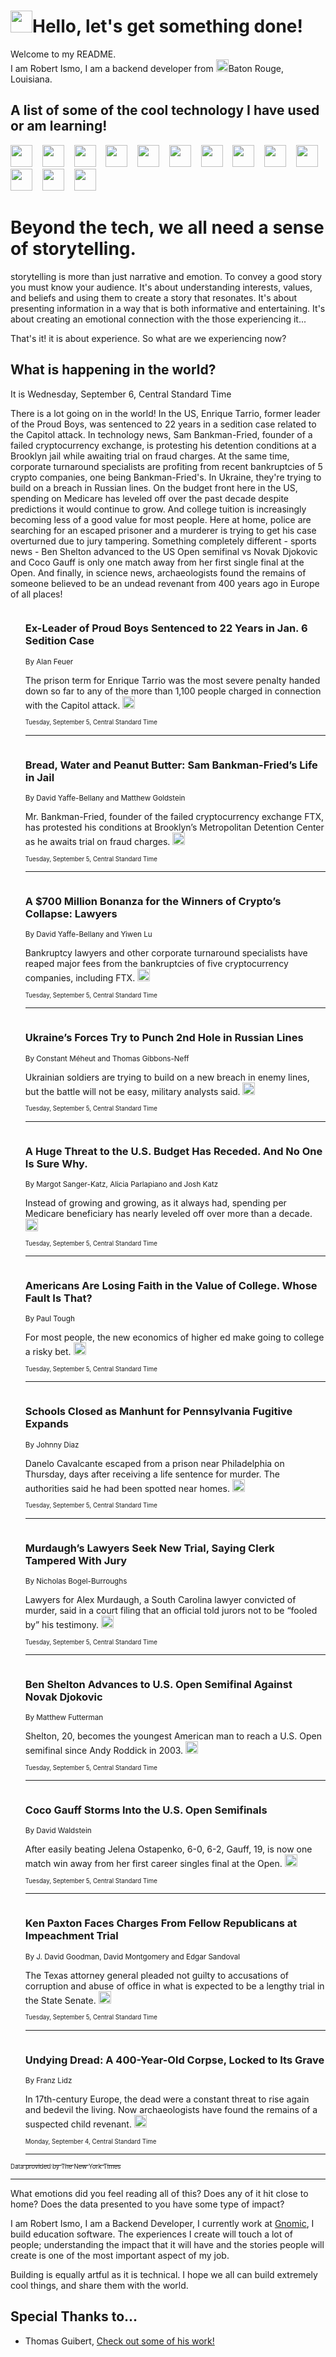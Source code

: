 <h1><img src="https://emojis.slackmojis.com/emojis/images/1643514375/3493/hot-coffee.gif?1643514375" width="35"/>Hello, let's get something done!</h1>

<p>Welcome to my README.<br/>
I am Robert Ismo, I am a backend developer from <img src="https://emojis.slackmojis.com/emojis/images/1638395689/50435/moulin_rouge.png?1638395689" width="20"/>Baton Rouge, Louisiana.</p>
<h2>A list of some of the cool technology I have used or am learning!</h2>
<p>
<img src="https://emojis.slackmojis.com/emojis/images/1643516091/21142/meow_bongotap.gif?1643516091" width="35" alt="">
<img src="https://img.shields.io/badge/Favorite%20Frontend%20Framework-SvelteKit-f83903" alt="">
<img src="https://img.shields.io/badge/Second%20Favorite-Vue-40b581" alt="">
<img src="https://img.shields.io/badge/Most%20Used%20Runtime-Nodejs-78b061" alt="">
<img src="https://emojis.slackmojis.com/emojis/images/1643517416/34482/fire.gif?1643517416" width="35" alt="">
<img src="https://img.shields.io/badge/Javascript%20But%20Better-Typescript-0078ca" alt="">
<img src="https://img.shields.io/badge/Favorite%20Language-Elixir-3e244d" alt="">
<img src="https://img.shields.io/badge/Containerize%20Everything-Docker-6ac9ef" alt="">
<img src="https://emojis.slackmojis.com/emojis/images/1643514596/5999/meow_party.gif?1643514596" width="35" alt="">
<img src="https://img.shields.io/badge/API%20Love%20Language-Graphql-de32a5" alt="">
<img src="https://img.shields.io/badge/Our%20Favorite%20Version%20Controller-Git-e94f33" alt="">
<img src="https://img.shields.io/badge/Favorite%20Database-Redis-d42d1d" alt="">
<img src="https://emojis.slackmojis.com/emojis/images/1643514559/5584/deployparrot.gif?1643514559" width="35" alt="">
<img src="https://img.shields.io/badge/Container%20Interstate-RabbitMQ-f66200" alt="">
<img src="https://img.shields.io/badge/Gotta%20Learn-Kubernetes-316adf" alt="">
<img src="https://img.shields.io/badge/Really%20Mature%20Now-WASM-654fef" alt="">
<img src="https://emojis.slackmojis.com/emojis/images/1666642497/61942/dance_vibe.gif?1666642497" width="35" alt="">
<img src="https://img.shields.io/badge/For%20My%20M1-ARM64-657d96" alt="">
<img src="https://img.shields.io/badge/Loving%20This%20So%20Much-TailwindCSS-17bcb5" alt="">
<img src="https://img.shields.io/badge/Cool%20Build%20Tool-Vite-f9cb24" alt="">
<img src="https://emojis.slackmojis.com/emojis/images/1669231376/62819/working-on-it.gif?1669231376" width="35" alt="">
<img src="https://img.shields.io/badge/Fun%20and%20Easy%20Database-MongoDB-5f8c49" alt="">
<img src="https://img.shields.io/badge/JS%20Life%20Support-NPM-c73737" alt="">
<img src="https://img.shields.io/badge/I%20Liked%20It-DynamoDB-0073b9" alt="">
<img src="https://emojis.slackmojis.com/emojis/images/1643514045/46/question.gif?1643514045" width="35" alt="">
<img src="https://img.shields.io/badge/cool-React-60d6f9" alt="">
<img src="https://img.shields.io/badge/Future%20Big%20Project-Lambda-f37e00" alt="">
<img src="https://img.shields.io/badge/NPM%20But%20Better-PNPM-f1aa07" alt="">
<img src="https://emojis.slackmojis.com/emojis/images/1643514943/9662/fbwow.gif?1643514943" width="35" alt="">
<img src="https://img.shields.io/badge/First%20Language-C-662079" alt="">
<img src="https://img.shields.io/badge/Where%20I%20Deploy%20Frontend-Vercel-000000" alt="">
<img src="https://img.shields.io/badge/Who%20Does%20not%20Want%20an%20App-Swift-f9492a" alt="">
<img src="https://emojis.slackmojis.com/emojis/images/1643514058/151/javascript.png?1643514058" width="35" alt="">
<img src="https://img.shields.io/badge/cool-Python-fbd542" alt="">
<img src="https://img.shields.io/badge/Favorite%20Something-Stripe-656cdc" alt="">
<img src="https://img.shields.io/badge/Of%20Course-HTML5-ed6327" alt="">
<img src="https://emojis.slackmojis.com/emojis/images/1660415405/60731/bomb.gif?1660415405" width="35" alt="">
<img src="https://img.shields.io/badge/hate-CSS-2964ec" alt="">
<img src="https://img.shields.io/badge/Learning-CircleCI-141215" alt="">
<img src="https://img.shields.io/badge/Learning-Rust-fbbb3b" alt="">
<img src="https://emojis.slackmojis.com/emojis/images/1660415397/60712/writing-hand.gif?1660415397" width="35" alt="">
<img src="https://img.shields.io/badge/Dev%20Browser%20of%20Choice-Firefox-cc4e26" alt="">
<img src="https://img.shields.io/badge/Recoverying%20From%20Windows-UNIX-1781e3" alt="">
<img src="https://img.shields.io/badge/LOVE-LogSeq-90c1c2" alt="">
<img src="https://emojis.slackmojis.com/emojis/images/1643514066/223/kirby.gif?1643514066" width="35" alt="">
<img src="https://img.shields.io/badge/Daily%20Driver-MacOS-e6e6e8" alt="">
<img src="https://img.shields.io/badge/Git%20Server-Github-000000" alt="">
<img src="https://img.shields.io/badge/enjoyable-EC2-f17428" alt="">
<img src="https://emojis.slackmojis.com/emojis/images/1643514239/2069/excited.gif?1643514239" width="35" alt="">
</p>
<h1>Beyond the tech, we all need a sense of storytelling.</h1>
<p>storytelling is more than just narrative and emotion. To convey a good story you must know your audience. It's about understanding interests, values, and beliefs and using them to create a story that resonates. It's about presenting information in a way that is both informative and entertaining. It's about creating an emotional connection with the those experiencing it...</p>
<p>That's it! it is about experience. So what are we experiencing now?</p>
<h2>What is happening in the world?</h2>
<p>It is Wednesday, September 6, Central Standard Time</p>
<p>
There is a lot going on in the world! In the US, Enrique Tarrio, former leader of the Proud Boys, was sentenced to 22 years in a sedition case related to the Capitol attack. In technology news, Sam Bankman-Fried, founder of a failed cryptocurrency exchange, is protesting his detention conditions at a Brooklyn jail while awaiting trial on fraud charges. At the same time, corporate turnaround specialists are profiting from recent bankruptcies of 5 crypto companies, one being Bankman-Fried&#39;s. In Ukraine, they&#39;re trying to build on a breach in Russian lines. On the budget front here in the US, spending on Medicare has leveled off over the past decade despite predictions it would continue to grow. And college tuition is increasingly becoming less of a good value for most people. Here at home, police are searching for an escaped prisoner and a murderer is trying to get his case overturned due to jury tampering. Something completely different - sports news - Ben Shelton advanced to the US Open semifinal vs Novak Djokovic and Coco Gauff is only one match away from her first single final at the Open. And finally, in science news, archaeologists found the remains of someone believed to be an undead revenant from 400 years ago in Europe of all places!</p>
<ol>
<img src="https://img.shields.io/badge/-us-blue" alt="">
<h3>Ex-Leader of Proud Boys Sentenced to 22 Years in Jan. 6 Sedition Case</h3>
<sub>By Alan Feuer</sub>
<p>The prison term for Enrique Tarrio was the most severe penalty handed down so far to any of the more than 1,100 people charged in connection with the Capitol attack.  <a href="https://nyti.ms/45CNX13"><img src="https://developer.nytimes.com/files/poweredby_nytimes_30b.png?v=1583354208352" height="20"></a></p>
<sub><sub>Tuesday, September 5, Central Standard Time</sub></sub>
<hr/>
<img src="https://img.shields.io/badge/-technology-blue" alt="">
<h3>Bread, Water and Peanut Butter: Sam Bankman-Fried’s Life in Jail</h3>
<sub>By David Yaffe-Bellany and Matthew Goldstein</sub>
<p>Mr. Bankman-Fried, founder of the failed cryptocurrency exchange FTX, has protested his conditions at Brooklyn’s Metropolitan Detention Center as he awaits trial on fraud charges.  <a href="https://nyti.ms/3Z7nypJ"><img src="https://developer.nytimes.com/files/poweredby_nytimes_30b.png?v=1583354208352" height="20"></a></p>
<sub><sub>Tuesday, September 5, Central Standard Time</sub></sub>
<hr/>
<img src="https://img.shields.io/badge/-technology-blue" alt="">
<h3>A $700 Million Bonanza for the Winners of Crypto’s Collapse: Lawyers</h3>
<sub>By David Yaffe-Bellany and Yiwen Lu</sub>
<p>Bankruptcy lawyers and other corporate turnaround specialists have reaped major fees from the bankruptcies of five cryptocurrency companies, including FTX.  <a href="https://nyti.ms/3EqYrF1"><img src="https://developer.nytimes.com/files/poweredby_nytimes_30b.png?v=1583354208352" height="20"></a></p>
<sub><sub>Tuesday, September 5, Central Standard Time</sub></sub>
<hr/>
<img src="https://img.shields.io/badge/-world-blue" alt="">
<h3>Ukraine’s Forces Try to Punch 2nd Hole in Russian Lines</h3>
<sub>By Constant Méheut and Thomas Gibbons-Neff</sub>
<p>Ukrainian soldiers are trying to build on a new breach in enemy lines, but the battle will not be easy, military analysts said.  <a href="https://nyti.ms/3PrglO1"><img src="https://developer.nytimes.com/files/poweredby_nytimes_30b.png?v=1583354208352" height="20"></a></p>
<sub><sub>Tuesday, September 5, Central Standard Time</sub></sub>
<hr/>
<img src="https://img.shields.io/badge/-upshot-blue" alt="">
<h3>A Huge Threat to the U.S. Budget Has Receded. And No One Is Sure Why.</h3>
<sub>By Margot Sanger-Katz, Alicia Parlapiano and Josh Katz</sub>
<p>Instead of growing and growing, as it always had, spending per Medicare beneficiary has nearly leveled off over more than a decade.  <a href="https://nyti.ms/3r34AnN"><img src="https://developer.nytimes.com/files/poweredby_nytimes_30b.png?v=1583354208352" height="20"></a></p>
<sub><sub>Tuesday, September 5, Central Standard Time</sub></sub>
<hr/>
<img src="https://img.shields.io/badge/-magazine-blue" alt="">
<h3>Americans Are Losing Faith in the Value of College. Whose Fault Is That?</h3>
<sub>By Paul Tough</sub>
<p>For most people, the new economics of higher ed make going to college a risky bet.  <a href="https://nyti.ms/3L7HqmQ"><img src="https://developer.nytimes.com/files/poweredby_nytimes_30b.png?v=1583354208352" height="20"></a></p>
<sub><sub>Tuesday, September 5, Central Standard Time</sub></sub>
<hr/>
<img src="https://img.shields.io/badge/-us-blue" alt="">
<h3>Schools Closed as Manhunt for Pennsylvania Fugitive Expands</h3>
<sub>By Johnny Diaz</sub>
<p>Danelo Cavalcante escaped from a prison near Philadelphia on Thursday, days after receiving a life sentence for murder. The authorities said he had been spotted near homes.  <a href="https://nyti.ms/3sGVw8u"><img src="https://developer.nytimes.com/files/poweredby_nytimes_30b.png?v=1583354208352" height="20"></a></p>
<sub><sub>Tuesday, September 5, Central Standard Time</sub></sub>
<hr/>
<img src="https://img.shields.io/badge/-us-blue" alt="">
<h3>Murdaugh’s Lawyers Seek New Trial, Saying Clerk Tampered With Jury</h3>
<sub>By Nicholas Bogel-Burroughs</sub>
<p>Lawyers for Alex Murdaugh, a South Carolina lawyer convicted of murder, said in a court filing that an official told jurors not to be “fooled by” his testimony.  <a href="https://nyti.ms/3R62yOn"><img src="https://developer.nytimes.com/files/poweredby_nytimes_30b.png?v=1583354208352" height="20"></a></p>
<sub><sub>Tuesday, September 5, Central Standard Time</sub></sub>
<hr/>
<img src="https://img.shields.io/badge/-sports-blue" alt="">
<h3>Ben Shelton Advances to U.S. Open Semifinal Against Novak Djokovic</h3>
<sub>By Matthew Futterman</sub>
<p>Shelton, 20, becomes the youngest American man to reach a U.S. Open semifinal since Andy Roddick in 2003.  <a href="https://nyti.ms/3ZlWRy1"><img src="https://developer.nytimes.com/files/poweredby_nytimes_30b.png?v=1583354208352" height="20"></a></p>
<sub><sub>Tuesday, September 5, Central Standard Time</sub></sub>
<hr/>
<img src="https://img.shields.io/badge/-sports-blue" alt="">
<h3>Coco Gauff Storms Into the U.S. Open Semifinals</h3>
<sub>By David Waldstein</sub>
<p>After easily beating Jelena Ostapenko, 6-0, 6-2, Gauff, 19, is now one match win away from her first career singles final at the Open.  <a href="https://nyti.ms/3sEqMVD"><img src="https://developer.nytimes.com/files/poweredby_nytimes_30b.png?v=1583354208352" height="20"></a></p>
<sub><sub>Tuesday, September 5, Central Standard Time</sub></sub>
<hr/>
<img src="https://img.shields.io/badge/-us-blue" alt="">
<h3>Ken Paxton Faces Charges From Fellow Republicans at Impeachment Trial</h3>
<sub>By J. David Goodman, David Montgomery and Edgar Sandoval</sub>
<p>The Texas attorney general pleaded not guilty to accusations of corruption and abuse of office in what is expected to be a lengthy trial in the State Senate.  <a href="https://nyti.ms/3rasHAR"><img src="https://developer.nytimes.com/files/poweredby_nytimes_30b.png?v=1583354208352" height="20"></a></p>
<sub><sub>Tuesday, September 5, Central Standard Time</sub></sub>
<hr/>
<img src="https://img.shields.io/badge/-science-blue" alt="">
<h3>Undying Dread: A 400-Year-Old Corpse, Locked to Its Grave</h3>
<sub>By Franz Lidz</sub>
<p>In 17th-century Europe, the dead were a constant threat to rise again and bedevil the living. Now archaeologists have found the remains of a suspected child revenant.  <a href="https://nyti.ms/3R8qnF7"><img src="https://developer.nytimes.com/files/poweredby_nytimes_30b.png?v=1583354208352" height="20"></a></p>
<sub><sub>Monday, September 4, Central Standard Time</sub></sub>
<hr/>
</ol>
<a href="https://developer.nytimes.com"><sub><sub>Data provided by The New York Times</sub></sub></a>
<hr/>
<p>What emotions did you feel reading all of this? Does any of it hit close to home? Does the data presented to you have some type of impact?</p>
<p>I am Robert Ismo, I am a Backend Developer, I currently work at <a href="https://gnomic.education/">Gnomic</a>, I build education software. The experiences I create will touch a lot of people; understanding the impact that it will have and the stories people will create is one of the most important aspect of my job.</p>
<p>Building is equally artful as it is technical. I hope we all can build extremely cool things, and share them with the world.</p>
<h2>Special Thanks to...</h2>
<ul>
<li>Thomas Guibert, <a href="https://github.com/thmsgbrt/thmsgbrt">Check out some of his work!</a></li>
</ul>